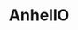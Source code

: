 ---
title: AnhellO
github: https://github.com/AnhellO
mode: dark
transition: 3s
archetype:
- Code
---